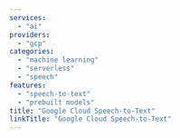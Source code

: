 ```yaml
---
services:
  - "ai"
providers:
  - "gcp"
categories:
  - "machine learning"
  - "serverless"
  - "speech"
features:
  - "speech-to-text"
  - "prebuilt models"
title: "Google Cloud Speech-to-Text"
linkTitle: "Google Cloud Speech-to-Text"
---
```

